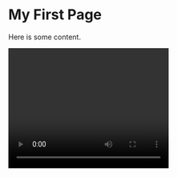 # My First Page

Here is some content.

<video width="320" height="240" controls>
  <source src="https://youtu.be/_cFgP8j8fBY" type="video/youtube">
</video>